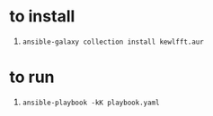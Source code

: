 # to install 
1. `ansible-galaxy collection install kewlfft.aur`

# to run
1. `ansible-playbook -kK playbook.yaml`

